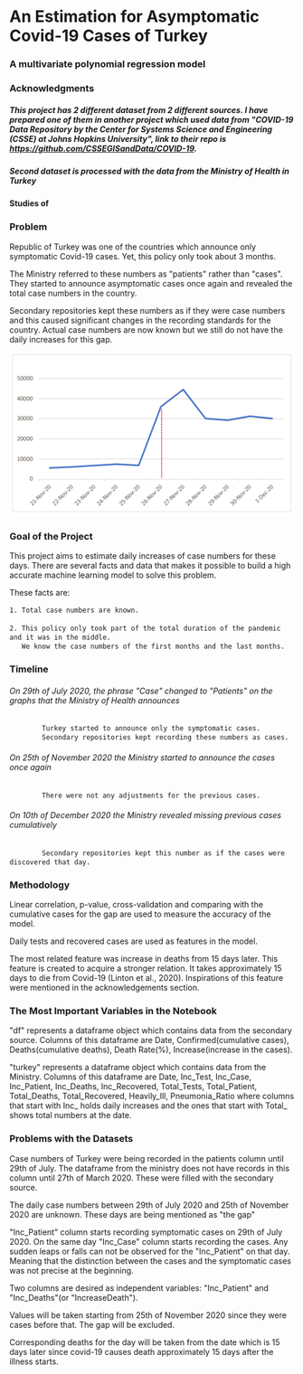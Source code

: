 # An Estimation for Asymptomatic Covid-19 Cases of Turkey
### A multivariate polynomial regression model

### Acknowledgments

##### This project has 2 different dataset from 2 different sources. I have prepared one of them in another project which used data from "COVID-19 Data Repository by the Center for Systems Science and Engineering (CSSE) at Johns Hopkins University", link to their repo is https://github.com/CSSEGISandData/COVID-19.

##### Second dataset is processed with the data from the Ministry of Health in Turkey 

#### Studies of 

### Problem

Republic of Turkey was one of the countries which announce only symptomatic Covid-19 cases. Yet, this policy only took about 3 months.

The Ministry referred to these numbers as "patients" rather than "cases". They started to announce asymptomatic cases once again and revealed the total case numbers in the country. 

Secondary repositories kept these numbers as if they were case numbers and this caused significant changes in the recording standards for the country. Actual case numbers are now known but we still do not have the daily increases for this gap.

![](images/graph.PNG)

### Goal of the Project

This project aims to estimate daily increases of case numbers for these days. There are several facts and data that makes it possible to build a high accurate machine learning model to solve this problem. 

These facts are:

    1. Total case numbers are known.
    
    2. This policy only took part of the total duration of the pandemic and it was in the middle. 
       We know the case numbers of the first months and the last months. 
       
### Timeline
###### On 29th of July 2020, the phrase "Case" changed to "Patients" on the graphs that the Ministry of Health announces
            Turkey started to announce only the symptomatic cases.
            Secondary repositories kept recording these numbers as cases.
            
###### On 25th of November 2020 the Ministry started to announce the cases once again
            There were not any adjustments for the previous cases.
            
###### On 10th of December 2020 the Ministry revealed missing previous cases cumulatively
            Secondary repositories kept this number as if the cases were discovered that day.
            
### Methodology

  Linear correlation, p-value, cross-validation and comparing with the cumulative cases for the gap are used to measure the accuracy of the model.

  Daily tests and recovered cases are used as features in the model.
  
  The most related feature was increase in deaths from 15 days later. This feature is created to acquire a stronger relation. It takes approximately 15 days to die from Covid-19   (Linton et al., 2020). Inspirations of this feature were mentioned in the acknowledgements section.
  
### The Most Important Variables in the Notebook

  "df" represents a dataframe object which contains data from the secondary source.
      Columns of this dataframe are Date, Confirmed(cumulative cases), Deaths(cumulative deaths), Death Rate(%), Increase(increase in the cases). 
      
  "turkey" represents a dataframe object which contains data from the Ministry.
      Columns of this dataframe are Date, Inc_Test, Inc_Case, Inc_Patient, Inc_Deaths, Inc_Recovered, Total_Tests, Total_Patient, Total_Deaths, Total_Recovered, Heavily_Ill,	         Pneumonia_Ratio where columns that start with Inc_ holds daily increases and the ones that start with Total_ shows total numbers at the date.
      
### Problems with the Datasets

Case numbers of Turkey were being recorded in the patients column until 29th of July. The dataframe from the ministry does not have records in this column until 27th of March 2020. These were filled with the secondary source.

The daily case numbers between 29th of July 2020 and 25th of November 2020 are unknown. These days are being mentioned as "the gap" 

"Inc_Patient" column starts recording symptomatic cases on 29th of July 2020. On the same day "Inc_Case" column starts recording the cases. Any sudden leaps or falls can not be observed for the "Inc_Patient" on that day. Meaning that the distinction between the cases and the symptomatic cases was not precise at the beginning.

Two columns are desired as independent variables: "Inc_Patient" and "Inc_Deaths"(or "IncreaseDeath").

Values will be taken starting from 25th of November 2020 since they were cases before that. 
The gap will be excluded.

Corresponding deaths for the day will be taken from the date which is 15 days later since covid-19 causes death approximately 15 days after the illness starts. 
